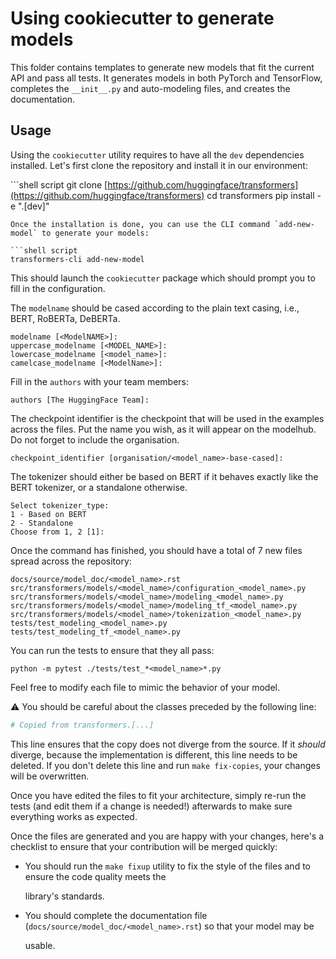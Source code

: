 # Using cookiecutter to generate models

This folder contains templates to generate new models that fit the current API and pass all tests. It generates models in both PyTorch and TensorFlow, completes the `__init__.py` and auto-modeling files, and creates the documentation.

## Usage

Using the `cookiecutter` utility requires to have all the `dev` dependencies installed. Let's first clone the repository and install it in our environment:

\`\`\`shell script git clone [https://github.com/huggingface/transformers](https://github.com/huggingface/transformers) cd transformers pip install -e ".\[dev\]"

```text
Once the installation is done, you can use the CLI command `add-new-model` to generate your models:

```shell script
transformers-cli add-new-model
```

This should launch the `cookiecutter` package which should prompt you to fill in the configuration.

The `modelname` should be cased according to the plain text casing, i.e., BERT, RoBERTa, DeBERTa.

```text
modelname [<ModelNAME>]:
uppercase_modelname [<MODEL_NAME>]: 
lowercase_modelname [<model_name>]: 
camelcase_modelname [<ModelName>]:
```

Fill in the `authors` with your team members:

```text
authors [The HuggingFace Team]:
```

The checkpoint identifier is the checkpoint that will be used in the examples across the files. Put the name you wish, as it will appear on the modelhub. Do not forget to include the organisation.

```text
checkpoint_identifier [organisation/<model_name>-base-cased]:
```

The tokenizer should either be based on BERT if it behaves exactly like the BERT tokenizer, or a standalone otherwise.

```text
Select tokenizer_type:
1 - Based on BERT
2 - Standalone
Choose from 1, 2 [1]:
```

Once the command has finished, you should have a total of 7 new files spread across the repository:

```text
docs/source/model_doc/<model_name>.rst
src/transformers/models/<model_name>/configuration_<model_name>.py
src/transformers/models/<model_name>/modeling_<model_name>.py
src/transformers/models/<model_name>/modeling_tf_<model_name>.py
src/transformers/models/<model_name>/tokenization_<model_name>.py
tests/test_modeling_<model_name>.py
tests/test_modeling_tf_<model_name>.py
```

You can run the tests to ensure that they all pass:

```text
python -m pytest ./tests/test_*<model_name>*.py
```

Feel free to modify each file to mimic the behavior of your model.

⚠ You should be careful about the classes preceded by the following line:️

```python
# Copied from transformers.[...]
```

This line ensures that the copy does not diverge from the source. If it _should_ diverge, because the implementation is different, this line needs to be deleted. If you don't delete this line and run `make fix-copies`, your changes will be overwritten.

Once you have edited the files to fit your architecture, simply re-run the tests \(and edit them if a change is needed!\) afterwards to make sure everything works as expected.

Once the files are generated and you are happy with your changes, here's a checklist to ensure that your contribution will be merged quickly:

* You should run the `make fixup` utility to fix the style of the files and to ensure the code quality meets the

  library's standards.

* You should complete the documentation file \(`docs/source/model_doc/<model_name>.rst`\) so that your model may be

  usable.

